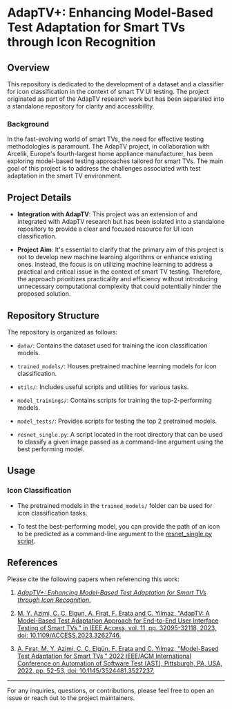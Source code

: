 # AdapTV+: Enhancing Model-Based Test Adaptation for Smart TVs through Icon Recognition

## Overview

This repository is dedicated to the development of a dataset and a classifier for icon classification in the context of smart TV UI testing. The project originated as part of the AdapTV research work but has been separated into a standalone repository for clarity and accessibility.

### Background

In the fast-evolving world of smart TVs, the need for effective testing methodologies is paramount. The AdapTV project, in collaboration with Arcelik, Europe's fourth-largest home appliance manufacturer, has been exploring model-based testing approaches tailored for smart TVs. The main goal of this project is to address the challenges associated with test adaptation in the smart TV environment.

## Project Details

- **Integration with AdapTV**: This project was an extension of and integrated with AdapTV research but has been isolated into a standalone repository to provide a clear and focused resource for UI icon classification.

- **Project Aim**: It's essential to clarify that the primary aim of this project is not to develop new machine learning algorithms or enhance existing ones. Instead, the focus is on utilizing machine learning to address a practical and critical issue in the context of smart TV testing. Therefore, the approach prioritizes practicality and efficiency without introducing unnecessary computational complexity that could potentially hinder the proposed solution.

## Repository Structure

The repository is organized as follows:

- `data/`: Contains the dataset used for training the icon classification models.

- `trained_models/`: Houses pretrained machine learning models for icon classification.

- `utils/`: Includes useful scripts and utilities for various tasks.

- `model_trainings/`: Contains scripts for training the top-2-performing models.

- `model_tests/`: Provides scripts for testing the top 2 pretrained models.

- `resnet_single.py`: A script located in the root directory that can be used to classify a given image passed as a command-line argument using the best performing model.

## Usage

### Icon Classification

- The pretrained models in the `trained_models/` folder can be used for icon classification tasks.

- To test the best-performing model, you can provide the path of an icon to be predicted as a command-line argument to the [resnet_single.py script](https://github.com/cemaly/AdapTV/blob/main/resnet_single.py).

## References

Please cite the following papers when referencing this work:

1. [*AdapTV+: Enhancing Model-Based Test Adaptation for Smart TVs through Icon Recognition*.](#)

2. [M. Y. Azimi, C. C. Elgun, A. Firat, F. Erata and C. Yilmaz, "AdapTV: A Model-Based Test Adaptation Approach for End-to-End User Interface Testing of Smart TVs," in IEEE Access, vol. 11, pp. 32095-32118, 2023, doi: 10.1109/ACCESS.2023.3262746.](https://ieeexplore.ieee.org/document/10083126)

3. [A. Fırat, M. Y. Azimi, C. Ç. Elgün, F. Erata and C. Yılmaz, "Model-Based Test Adaptation for Smart TVs," 2022 IEEE/ACM International Conference on Automation of Software Test (AST), Pittsburgh, PA, USA, 2022, pp. 52-53, doi: 10.1145/3524481.3527237.](https://ieeexplore.ieee.org/document/9796444)

---

For any inquiries, questions, or contributions, please feel free to open an issue or reach out to the project maintainers.
